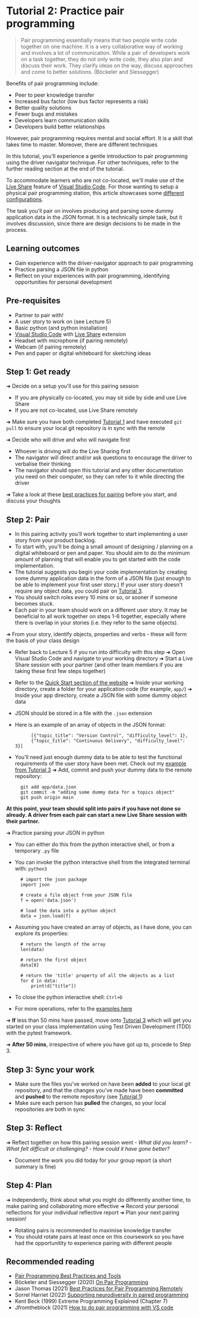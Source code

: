 # Tutorial 2: Practice pair programming

> Pair programming essentially means that two people write code together on one machine. It is a very collaborative way of working and involves a lot of communication. While a pair of developers work on a task together, they do not only write code, they also plan and discuss their work. They clarify ideas on the way, discuss approaches and come to better solutions. (Böckeler and Siessegger)

Benefits of pair programming include:

+ Peer to peer knowledge transfer
+ Increased bus factor (low bus factor represents a risk)
+ Better quality solutions
+ Fewer bugs and mistakes
+ Developers learn communication skills
+ Developers build better relationships

However, pair programming requires mental and social effort. It is a skill that takes time to master. Moreover, there are different techniques 

In this tutorial, you'll experience a gentle introduction to pair programming using the driver navigator technique. For other techniques, refer to the further reading section at the end of the tutorial.

To accommodate learners who are not co-located, we'll make use of the [Live Share](https://code.visualstudio.com/learn/collaboration/live-share) feature of [Visual Studio Code](https://code.visualstudio.com/download). For those wanting to setup a physical pair programming station, this article showcases some [different configurations](https://www.clearlyagile.com/agile-blog/2016/5/20/pair-programming-configurations).

The task you'll pair on involves producing and parsing some dummy application data in the JSON format. It is a technically simple task, but it involves discussion, since there are design decisions to be made in the process.

## Learning outcomes

+ Gain experience with the driver-navigator approach to pair programming
+ Practice parsing a JSON file in python
+ Reflect on your experiences with pair programming, identifying opportunities for personal development

## Pre-requisites

+ Partner to pair with!
+ A user story to work on (see Lecture 5)
+ Basic python (and python installation)
+ [Visual Studio Code](https://code.visualstudio.com/) with [Live Share](https://marketplace.visualstudio.com/items?itemName=MS-vsliveshare.vsliveshare) extension
+ Headset with microphone (if pairing remotely)
+ Webcam (if pairing remotely)
+ Pen and paper or digital whiteboard for sketching ideas

## Step 1: Get ready

&#10140; Decide on a setup you'll use for this pairing session
- If you are physically co-located, you may sit side by side and use Live Share
- If you are not co-located, use Live Share remotely

&#10140; Make sure you have both completed [Tutorial 1](../tutorial-1/README.md) and have executed `git pull` to ensure your local git repository is in sync with the remote

&#10140; Decide who will drive and who will navigate first
- Whoever is driving will do the Live Sharing first
- The navigator will direct and/or ask questions to encourage the driver to verbalise their thinking
- The navigator should open this tutorial and any other documentation you need on their computer, so they can refer to it while directing the driver 

&#10140; Take a look at these [best practices for pairing](https://dev.to/documatic/pair-programming-best-practices-and-tools-154j#best-practices-for-pair-programming) before you start, and discuss your thoughts

## Step 2: Pair

+ In this pairing activity you'll work together to start implementing a user story from your product backlog.
+ To start with, you'll be doing a small amount of designing / planning on a digital whiteboard or pen and paper. You should aim to do the minimum amount of planning that will enable you to get started with the code implementation.
+ The tutorial suggests you begin your code implementation by creating some dummy application data in the form of a JSON file (just enough to be able to implement your first user story.) If your user story doesn't require any object data, you could pair on [Tutorial 3](../tutorial-3/).
+ You should switch roles every 10 mins or so, or sooner if someone becomes stuck.
+ Each pair in your team should work on a different user story. It may be beneficial to all work together on steps 1-6 together, especially where there is overlap in your stories (i.e. they refer to the same objects).

&#10140; From your story, identify objects, properties and verbs - these will form the basis of your class design
- Refer back to Lecture 5 if you run into difficulty with this step
&#10140; Open Visual Studio Code and navigate to your working directory
&#10140; Start a Live Share session with your partner (and other team members if you are taking these first few steps together)
- Refer to the [Quick Start section of the website](https://marketplace.visualstudio.com/items?itemName=MS-vsliveshare.vsliveshare#:~:text=Quickstart)
&#10140; Inside your working directory, create a folder for your application code (for example, `app/`)
&#10140; Inside your app directory, create a JSON file with some dummy object data 
- JSON should be stored in a file with the `.json` extension
- Here is an example of an array of objects in the JSON format:

            [{"topic_title": "Version Control", "difficulty_level": 1},
            {"topic_title": "Continuous Delivery", "difficulty_level": 3}]
- You'll need just enough dummy data to be able to test the functional requirements of the user story have been met. Check out my [example from Tutorial 3](../tutorial-3/app/data/topics.json)
&#10140; Add, commit and push your dummy data to the remote repository:

        git add app/data.json
        git commit -m "adding some dummy data for a topics object"
        git push origin main

**At this point, your team should split into pairs if you have not done so already. A driver from each pair can start a new Live Share session with their partner.**

&#10140; Practice parsing your JSON in python
- You can either do this from the python interactive shell, or from a temporary `.py` file
- You can invoke the python interactive shell from the integrated terminal with: `python3`

        # import the json package
        import json

        # create a file object from your JSON file
        f = open('data.json')

        # load the data into a python object
        data = json.load(f)

- Assuming you have created an array of objects, as I have done, you can explore its properties:

        # return the length of the array
        len(data)

        # return the first object
        data[0]

        # return the 'title' property of all the objects as a list
        for d in data:
            print(d["title"])
- To close the python interactive shell: `Ctrl+D`
- For more operations, refer to the [examples here](https://www.geeksforgeeks.org/read-json-file-using-python/)

&#10140; **If** less than 50 mins have passed, move onto [Tutorial 3](../tutorial-3/) which will get you started on your class implementation using Test Driven Development (TDD) with the pytest framework.

&#10140; **After 50 mins**, irrespective of where you have got up to, procede to Step 3.

## Step 3: Sync your work

+ Make sure the files you've worked on have been **added** to your local git repository, and that the changes you've made have been **committed** and **pushed** to the remote repository (see [Tutorial 1](../tutorial-1/README.md))
+ Make sure each person has **pulled** the changes, so your local repositories are both in sync

## Step 3: Reflect

&#10140; Reflect together on how this pairing session went
    - *What did you learn?*
    - *What felt difficult or challenging?*
    - *How could it have gone better?*
+ Document the work you did today for your group report (a short summary is fine)

## Step 4: Plan

&#10140; Independently, think about what you might do differently another time, to make pairing and collaborating more effective
&#10140; Record your personal reflections for your individual reflective report
&#10140; Plan your next pairing session!
- Rotating pairs is recommended to maximise knowledge transfer
- You should rotate pairs at least once on this coursework so you have had the opportunitity to experience pairing with different people

## Recommended reading

+ [Pair Programming Best Practices and Tools](https://dev.to/documatic/pair-programming-best-practices-and-tools-154j)
+ Böckeler and Siessegger (2020) [On Pair Programming](https://martinfowler.com/articles/on-pair-programming.html)
+ Jason Thomas (2021) [Best Practices for Pair Programming Remotely](https://www.coscreen.co/blog/best-practices-for-pair-programming-remotely/)
+ Sorrel Harriet (2022) [Supporting neurodiversity in paired programming](https://sorrelharriet.medium.com/supporting-neurodiversity-in-paired-programming-8b250d2b5cab)
+ Kent Beck (1999) Extreme Programming Explained (Chapter 7)
+ Jfromtheblock (2021) [How to do pair programming with VS code](https://duckly.com/blog/pair-programming-with-vs-code/)